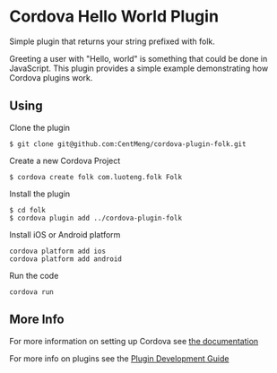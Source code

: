 # Cordova Hello World Plugin

Simple plugin that returns your string prefixed with folk.

Greeting a user with "Hello, world" is something that could be done in JavaScript. This plugin provides a simple example demonstrating how Cordova plugins work.

## Using
Clone the plugin

    $ git clone git@github.com:CentMeng/cordova-plugin-folk.git

Create a new Cordova Project

    $ cordova create folk com.luoteng.folk Folk
    
Install the plugin

    $ cd folk
    $ cordova plugin add ../cordova-plugin-folk
    

Install iOS or Android platform

    cordova platform add ios
    cordova platform add android
    
Run the code

    cordova run 

## More Info

For more information on setting up Cordova see [the documentation](http://cordova.apache.org/docs/en/4.0.0/guide_cli_index.md.html#The%20Command-Line%20Interface)

For more info on plugins see the [Plugin Development Guide](http://cordova.apache.org/docs/en/4.0.0/guide_hybrid_plugins_index.md.html#Plugin%20Development%20Guide)

